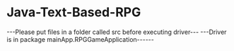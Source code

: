 # Java-Text-Based-RPG
---Please put files in a folder called src before executing driver---
---Driver is in package mainApp.RPGGameApplication------
